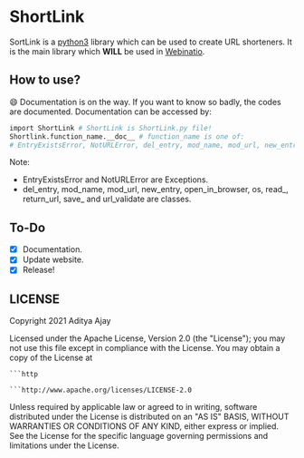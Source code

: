 # ShortLink

SortLink is a [python3](https://python.org) library which can be used to create URL shorteners. It is the main library which **WILL** be used in [Webinatio](https://github.com/astrocyber/Webinatio).

## How to use?

😄 Documentation is on the way. If you want to know so badly, the codes are documented. Documentation can be accessed by:

```bash
import ShortLink # ShortLink is ShortLink.py file!
Shortlink.function_name.__doc__ # function_name is one of:
# EntryExistsError, NotURLError, del_entry, mod_name, mod_url, new_entry, open_in_browser, os, read_, return_url, save_ ,url_validate
```

Note:

- EntryExistsError and NotURLError are Exceptions.
- del_entry, mod_name, mod_url, new_entry, open_in_browser, os, read_, return_url, save_  and url_validate are classes.

## To-Do

- [x] Documentation.
- [x] Update website.
- [x] Release!

## LICENSE

Copyright 2021 Aditya Ajay

Licensed under the Apache License, Version 2.0 (the "License");
you may not use this file except in compliance with the License.
You may obtain a copy of the License at

    ```http
    
    ```http://www.apache.org/licenses/LICENSE-2.0

Unless required by applicable law or agreed to in writing, software
distributed under the License is distributed on an "AS IS" BASIS,
WITHOUT WARRANTIES OR CONDITIONS OF ANY KIND, either express or implied.
See the License for the specific language governing permissions and
limitations under the License.

